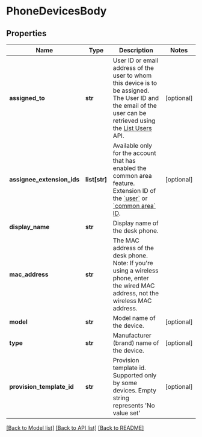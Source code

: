 # PhoneDevicesBody

## Properties
Name | Type | Description | Notes
------------ | ------------- | ------------- | -------------
**assigned_to** | **str** | User ID or email address of the user to whom this device is to be assigned. The User ID and the email of the user can be retrieved using the [List Users](https://marketplace.zoom.us/docs/api-reference/zoom-api/methods#operation/users) API. | [optional] 
**assignee_extension_ids** | **list[str]** | Available only for the account that has enabled the common area feature.   Extension ID of the [&#x60;user&#x60;](https://marketplace.zoom.us/docs/api-reference/phone/methods/#operation/phoneUser) or [&#x60;common area&#x60; ID](https://marketplace.zoom.us/docs/api-reference/phone/methods/#operation/listCommonAreas). | [optional] 
**display_name** | **str** | Display name of the desk phone. | 
**mac_address** | **str** | The MAC address of the desk phone.   Note: If you&#x27;re using a wireless phone, enter the wired MAC address, not the wireless MAC address. | 
**model** | **str** | Model name of the device. | [optional] 
**type** | **str** | Manufacturer (brand) name of the device. | [optional] 
**provision_template_id** | **str** | Provision template id. Supported only by some devices. Empty string represents &#x27;No value set&#x27; | [optional] 

[[Back to Model list]](../README.md#documentation-for-models) [[Back to API list]](../README.md#documentation-for-api-endpoints) [[Back to README]](../README.md)


